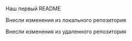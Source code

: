Наш первый README

Внесли изменения из локального репозитория 

Внесли изменения из удаленного репозитория
